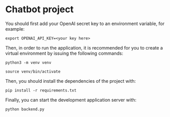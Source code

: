 # Chatbot project

You should first add your OpenAI secret key to an environment variable, for example:

```export OPENAI_API_KEY=<your key here>```

Then, in order to run the application, it is recommended for you to create a virtual environment by issuing the following commands:

```python3 -m venv venv```

```source venv/bin/activate```

Then, you should install the dependencies of the project with:

```pip install -r requirements.txt```

Finally, you can start the development application server with:

```python backend.py```
